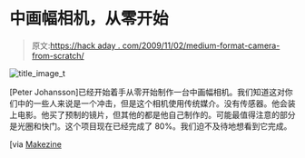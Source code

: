 # 中画幅相机，从零开始

> 原文:[https://hack aday . com/2009/11/02/medium-format-camera-from-scratch/](https://hackaday.com/2009/11/02/medium-format-camera-from-scratch/)

![title_image_t](../Images/c154a11b03f8f73c3351d3f874346afb.png "title_image_t")

[Peter Johansson]已经开始着手从零开始制作一台中画幅相机。我们知道这对你们中的一些人来说是一个冲击，但是这个相机使用传统媒介。没有传感器。他会装上电影。他买了预制的镜片，但其他的都是他自己制作的。可能最值得注意的部分是光圈和快门。这个项目现在已经完成了 80%。我们迫不及待地想看到它完成。

[via [Makezine](http://blog.makezine.com/archive/2009/11/homemade_medium_format_camera.html)